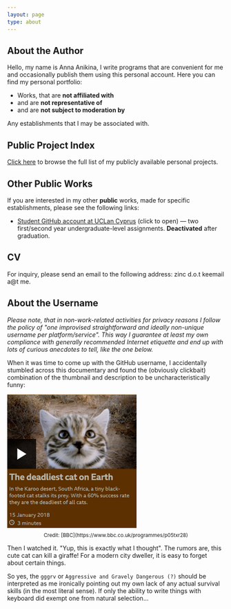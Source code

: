 ```yaml
---
layout: page
type: about
---
```


## About the Author

Hello, my name is Anna Anikina, I write programs that are convenient for me and occasionally publish them using this personal account. Here you can find my personal portfolio:
- Works, that are **not affiliated with**
- and are **not representative of**
- and are **not subject to moderation by**

Any establishments that I may be associated with.

## Public Project Index

[Click here](https://gggrv.github.io/about/projects/) to browse the full list of my publicly available personal projects.

## Other Public Works

If you are interested in my other **public** works, made for specific establishments, please see the following links:
- [Student GitHub account at UCLan Cyprus](https://github.com/aanikina) (click to open) — two first/second year undergraduate-level assignments. **Deactivated** after graduation.

## CV

For inquiry, please send an email to the following address: zinc d.o.t keemail a@t me.

## About the Username

*Please note, that in non-work-related activities for privacy reasons I follow the policy of "one improvised straightforward and ideally non-unique username per platform/service". This way I guarantee at least my own compliance with generally recommended Internet etiquette and end up with lots of curious anecdotes to tell, like the one below.*

When it was time to come up with the GitHub username, I accidentally stumbled across this documentary and found the (obviously clickbait) combination of the thumbnail and description to be uncharacteristically funny:

<img src="/assets/about--bbc-cat.png" width="300" alt="Screenshot of the BBC documentary promotion page" >


<center><sub>Credit: [BBC](https://www.bbc.co.uk/programmes/p05txr28)</sub></center>

Then I watched it. "Yup, this is exactly what I thought". The rumors are, this cute cat can kill a giraffe! For a modern city dweller, it is easy to forget about certain things.

So yes, the `gggrv` or `Aggressive and Gravely Dangerous (?)` should be interpreted as me ironically pointing out my own lack of any actual survival skills (in the most literal sense). If only the ability to write things with keyboard did exempt one from natural selection...
